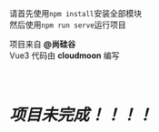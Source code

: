 请首先使用`npm install`安装全部模块<br>
然后使用`npm run serve`运行项目

项目来自 **@尚硅谷** <br>
Vue3 代码由 **cloudmoon** 编写<br>
<br>
<br>

# _项目未完成！！！！_

